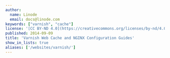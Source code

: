 ```yaml
---
author:
  name: Linode
  email: docs@linode.com
keywords: ["varnish", "cache"]
license: '[CC BY-ND 4.0](https://creativecommons.org/licenses/by-nd/4.0)'
published: 2014-09-09
title: 'Varnish Web Cache and NGINX Configuration Guides'
show_in_lists: true
aliases: ['/websites/varnish/']
---
```

